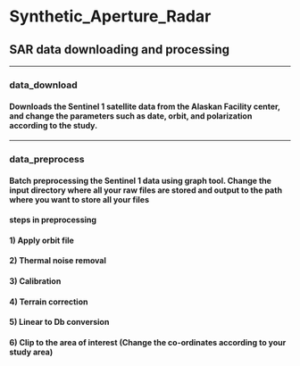 # Synthetic_Aperture_Radar
## SAR data downloading and processing 

-----------------------------------------------------------
### data_download
#### Downloads the Sentinel 1 satellite data from the Alaskan Facility center, and change the parameters such as date, orbit, and polarization according to the study. 
----------------------------------------------------------

### data_preprocess
#### Batch preprocessing the Sentinel 1 data using graph tool. Change the input directory where all your raw files are stored and output to the path where you want to store all your files
#### steps in preprocessing 
#### 1) Apply orbit file
#### 2) Thermal noise removal
#### 3) Calibration
#### 4) Terrain correction
#### 5) Linear to Db conversion 
#### 6) Clip to the area of interest (Change the co-ordinates according to your study area)
